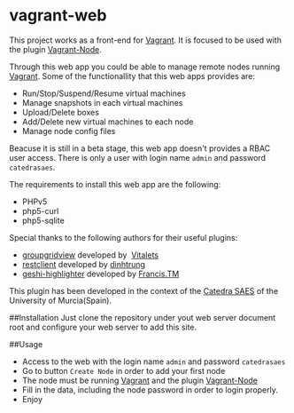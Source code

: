 vagrant-web
============

This project works as a front-end for [Vagrant](http://www.vagrantup.com/). It is focused to be used with the plugin [Vagrant-Node](https://github.com/fjsanpedro/vagrant-node). 

Through this web app you could be able to manage remote nodes running [Vagrant](http://www.vagrantup.com/). Some of the functionallity that this web apps provides are:

* Run/Stop/Suspend/Resume virtual machines
* Manage snapshots in each virtual machines
* Upload/Delete boxes
* Add/Delete new virtual machines to each node
* Manage node config files

Beacuse it is still in a beta stage, this web app doesn't provides a RBAC user access. There is only a user with login name `admin` and password `catedrasaes`.

The requirements to install this web app are the following:

* PHPv5
* php5-curl
* php5-sqlite

Special thanks to the following authors for their useful plugins:

* [groupgridview](http://www.yiiframework.com/extension/groupgridview/) developed by  [Vitalets](http://www.yiiframework.com/user/56359/)
* [restclient](http://www.yiiframework.com/extension/restclient/) developed by [dinhtrung](http://www.yiiframework.com/user/26195/)
* [geshi-highlighter](http://www.yiiframework.com/extension/geshi-highlighter/) developed by [Francis.TM](http://www.yiiframework.com/user/4808/)


This plugin has been developed in the context of the [Catedra SAES](http://www.catedrasaes.org) of the University of Murcia(Spain).

##Installation
Just clone the repository under yout web server document root and configure your web server to add this site.

##Usage

* Access to the web with the login name `admin` and password `catedrasaes`
* Go to button `Create Node` in order to add your first node
* The node must be running [Vagrant](http://www.vagrantup.com/) and the plugin [Vagrant-Node](https://github.com/fjsanpedro/vagrant-node)
* Fill in the data, including the node password in order to login properly.
* Enjoy



